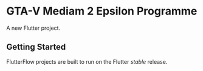 # GTA-V Mediam 2 Epsilon Programme

A new Flutter project.

## Getting Started

FlutterFlow projects are built to run on the Flutter _stable_ release.
